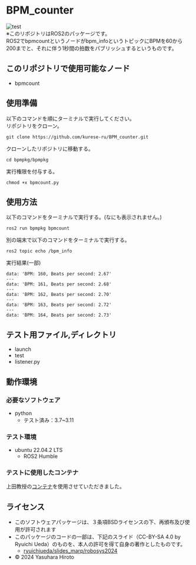 # BPM_counter
![test](https://github.com/kurese-ru/bpmpkg/actions/workflows/test.yml/badge.svg)  
※このリポジトリはROS2のパッケージです。  
ROS2でbpmcountというノードがbpm_infoというトピックにBPMを60から200までと、それに伴う1秒間の拍数をパブリッシュするというものです。

## このリポジトリで使用可能なノード
- bpmcount

## 使用準備
以下のコマンドを順にターミナルで実行してください。  
リポジトリをクローン。
```
git clone https://github.com/kurese-ru/BPM_counter.git
```
  
クローンしたリポジトリに移動する。  
```
cd bpmpkg/bpmpkg
```  
実行権限を付与する。  
```
chmod +x bpmcount.py
```  
## 使用方法
以下のコマンドをターミナルで実行する。(なにも表示されません。)  
```
ros2 run bpmpkg bpmcount
```
別の端末で以下のコマンドをターミナルで実行する。
```
ros2 topic echo /bpm_info
```
実行結果(一部)  
```
data: 'BPM: 160, Beats per second: 2.67'
---
data: 'BPM: 161, Beats per second: 2.68'
---
data: 'BPM: 162, Beats per second: 2.70'
---
data: 'BPM: 163, Beats per second: 2.72'
---
data: 'BPM: 164, Beats per second: 2.73' 
```
## テスト用ファイル,ディレクトリ
- launch  
- test  
- listener.py

## 動作環境
### 必要なソフトウェア
- python
  - テスト済み：3.7~3.11

### テスト環境
- ubuntu 22.04.2 LTS
  - ROS2 Humble

### テストに使用したコンテナ  
上田教授の[コンテナ](https://hub.docker.com/repository/docker/ryuichiueda/ubuntu22.04-ros2)を使用させていただきました。

## ライセンス
- このソフトウェアパッケージは、３条項BSDライセンスの下、再頒布及び使用が許可されます
- このパッケージのコードの一部は、下記のスライド（CC-BY-SA 4.0 by Ryuichi Ueda）のものを、本人の許可を得て自身の著作としたものです。
  - [ryuichiueda/slides_marp/robosys2024](https://github.com/ryuichiueda/slides_marp/tree/master/robosys2024)
- © 2024 Yasuhara Hiroto
